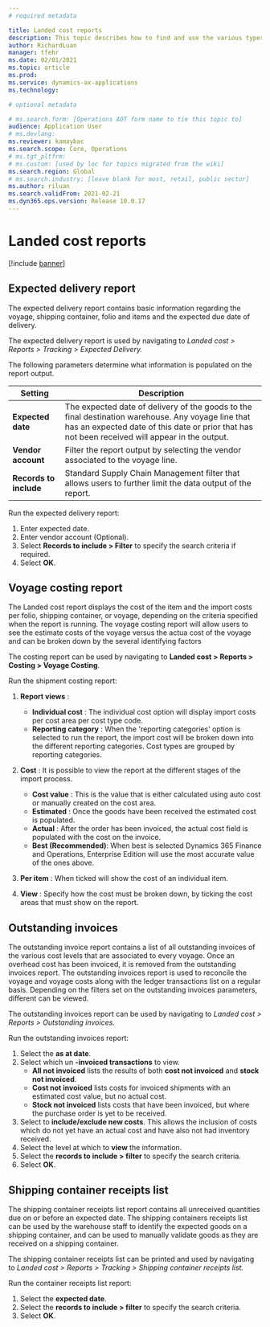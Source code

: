 ```yaml
---
# required metadata

title: Landed cost reports
description: This topic describes how to find and use the various types of reports available for the Landed cost module.
author: RichardLuan
manager: tfehr
ms.date: 02/01/2021
ms.topic: article
ms.prod: 
ms.service: dynamics-ax-applications
ms.technology: 

# optional metadata

# ms.search.form: [Operations AOT form name to tie this topic to]
audience: Application User
# ms.devlang: 
ms.reviewer: kamaybac
ms.search.scope: Core, Operations
# ms.tgt_pltfrm: 
# ms.custom: [used by loc for topics migrated from the wiki]
ms.search.region: Global
# ms.search.industry: [leave blank for most, retail, public sector]
ms.author: riluan
ms.search.validFrom: 2021-02-21
ms.dyn365.ops.version: Release 10.0.17
---
```


# Landed cost reports

[!include [banner](../includes/banner.md)]

## Expected delivery report

The expected delivery report contains basic information regarding the voyage, shipping container, folio and items and the expected due date of delivery.

The expected delivery report is used by navigating to _Landed cost \> Reports \> Tracking \> Expected Delivery._

The following parameters determine what information is populated on the report output.

| Setting | Description |
| --- | --- |
| **Expected date** | The expected date of delivery of the goods to the final destination warehouse. Any voyage line that has an expected date of this date or prior that has not been received will appear in the output. |
| **Vendor account** | Filter the report output by selecting the vendor associated to the voyage line. |
| **Records to include** | Standard Supply Chain Management filter that allows users to further limit the data output of the report. |

Run the expected delivery report:

1. Enter expected date.
1. Enter vendor account (Optional).
1. Select **Records to include \> Filter** to specify the search criteria if required.
1. Select **OK**.

## Voyage costing report

The Landed cost report displays the cost of the item and the import costs per folio, shipping container, or voyage, depending on the criteria specified when the report is running. The voyage costing report will allow users to see the estimate costs of the voyage versus the actua cost of the voyage and can be broken down by the several identifying factors

The costing report can be used by navigating to **Landed cost \> Reports \> Costing \> Voyage Costing**.

Run the shipment costing report:

1. **Report views** :

    - **Individual cost** : The individual cost option will display import costs per cost area per cost type code.
    - **Reporting category** : When the &#39;reporting categories&#39; option is selected to run the report, the import cost will be broken down into the different reporting categories. Cost types are grouped by reporting categories.

1. **Cost** : It is possible to view the report at the different stages of the import process.

    - **Cost value** : This is the value that is either calculated using auto cost or manually created on the cost area.
    - **Estimated** : Once the goods have been received the estimated cost is populated.
    - **Actual** : After the order has been invoiced, the actual cost field is populated with the cost on the invoice.
    - **Best (Recommended)**: When best is selected Dynamics 365 Finance and Operations, Enterprise Edition will use the most accurate value of the ones above.

1. **Per item** : When ticked will show the cost of an individual item.
1. **View** : Specify how the cost must be broken down, by ticking the cost areas that must show on the report.

## Outstanding invoices

The outstanding invoice report contains a list of all outstanding invoices of the various cost levels that are associated to every voyage. Once an overhead cost has been invoiced, it is removed from the outstanding invoices report. The outstanding invoices report is used to reconcile the voyage and voyage costs along with the ledger transactions list on a regular basis. Depending on the filters set on the outstanding invoices parameters, different can be viewed.

The outstanding invoices report can be used by navigating to _Landed cost \> Reports \> Outstanding invoices._

Run the outstanding invoices report:

1. Select the **as at date**.
1. Select which un **-invoiced transactions** to view.
    - **All not invoiced** lists the results of both **cost not invoiced** and **stock not invoiced**.
    - **Cost not invoiced** lists costs for invoiced shipments with an estimated cost value, but no actual cost.
    - **Stock not invoiced** lists costs that have been invoiced, but where the purchase order is yet to be received.
1. Select to **include/exclude new costs**. This allows the inclusion of costs which do not yet have an actual cost and have also not had inventory received.
1. Select the level at which to **view** the information.
1. Select the **records to include \> filter** to specify the search criteria.
1. Select **OK**.

## Shipping container receipts list

The shipping container receipts list report contains all unreceived quantities due on or before an expected date. The shipping containers receipts list can be used by the warehouse staff to identify the expected goods on a shipping container, and can be used to manually validate goods as they are received on a shipping container.

The shipping container receipts list can be printed and used by navigating to _Landed cost \> Reports \> Tracking \> Shipping container receipts list._

Run the container receipts list report:

1. Select the **expected date**.
1. Select the **records to include \> filter** to specify the search criteria.
1. Select **OK**.
